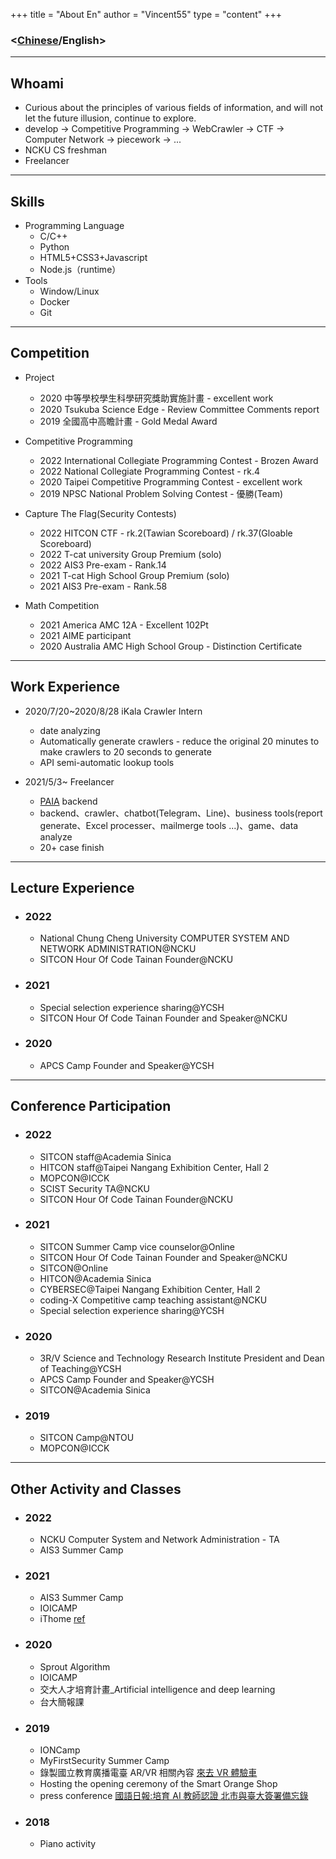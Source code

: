 +++
title = "About En"
author = "Vincent55"
type = "content"
+++

### <[Chinese](/about/)/English>

---

## Whoami

- Curious about the principles of various fields of information, and will not let the future illusion, continue to explore.
- develop -> Competitive Programming -> WebCrawler -> CTF -> Computer Network -> piecework -> ...
- NCKU CS freshman
- Freelancer

---

## Skills

- Programming Language
  - C/C++
  - Python
  - HTML5+CSS3+Javascript
  - Node.js（runtime）
- Tools
  - Window/Linux
  - Docker
  - Git

---

## Competition

- Project

  - 2020 中等學校學生科學研究獎助實施計畫 - excellent work
  - 2020 Tsukuba Science Edge - Review Committee Comments report
  - 2019 全國高中高瞻計畫 - Gold Medal Award

- Competitive Programming

  - 2022 International Collegiate Programming Contest - Brozen Award
  - 2022 National Collegiate Programming Contest - rk.4
  - 2020 Taipei Competitive Programming Contest - excellent work
  - 2019 NPSC National Problem Solving Contest - 優勝(Team)

- Capture The Flag(Security Contests)

  - 2022 HITCON CTF - rk.2(Tawian Scoreboard) / rk.37(Gloable Scoreboard)
  - 2022 T-cat university Group Premium (solo)
  - 2022 AIS3 Pre-exam - Rank.14
  - 2021 T-cat High School Group Premium (solo)
  - 2021 AIS3 Pre-exam - Rank.58

- Math Competition
  - 2021 America AMC 12A - Excellent 102Pt
  - 2021 AIME participant
  - 2020 Australia AMC High School Group - Distinction Certificate

---

## Work Experience

- 2020/7/20~2020/8/28 iKala Crawler Intern
  - date analyzing
  - Automatically generate crawlers - reduce the original 20 minutes to make crawlers to 20 seconds to generate
  - API semi-automatic lookup tools
- 2021/5/3~ Freelancer

  - [PAIA](https://www.paia-arena.com/) backend
  - backend、crawler、chatbot(Telegram、Line)、business tools(report generate、Excel processer、mailmerge tools
    ...)、game、data analyze
  - 20+ case finish

---

## Lecture Experience

- ### 2022
  - National Chung Cheng University COMPUTER SYSTEM AND NETWORK ADMINISTRATION@NCKU
  - SITCON Hour Of Code Tainan Founder@NCKU
- ### 2021
  - Special selection experience sharing@YCSH
  - SITCON Hour Of Code Tainan Founder and Speaker@NCKU
- ### 2020
  - APCS Camp Founder and Speaker@YCSH

---

## Conference Participation

- ### 2022
  - SITCON staff@Academia Sinica
  - HITCON staff@Taipei Nangang Exhibition Center, Hall 2
  - MOPCON@ICCK
  - SCIST Security TA@NCKU
  - SITCON Hour Of Code Tainan Founder@NCKU
- ### 2021
  - SITCON Summer Camp vice counselor@Online
  - SITCON Hour Of Code Tainan Founder and Speaker@NCKU
  - SITCON@Online
  - HITCON@Academia Sinica
  - CYBERSEC@Taipei Nangang Exhibition Center, Hall 2
  - coding-X Competitive camp teaching assistant@NCKU
  - Special selection experience sharing@YCSH
- ### 2020
  - 3R/V Science and Technology Research Institute President and Dean of Teaching@YCSH
  - APCS Camp Founder and Speaker@YCSH
  - SITCON@Academia Sinica
- ### 2019
  - SITCON Camp@NTOU
  - MOPCON@ICCK

---

## Other Activity and Classes

- ### 2022
  - NCKU Computer System and Network Administration - TA
  - AIS3 Summer Camp
- ### 2021
  - AIS3 Summer Camp
  - IOICAMP
  - iThome [ref](https://ithelp.ithome.com.tw/users/20134430/ironman/4307)
- ### 2020
  - Sprout Algorithm
  - IOICAMP
  - 交大人才培育計畫\_Artificial intelligence and deep learning
  - 台大簡報課
- ### 2019
  - IONCamp
  - MyFirstSecurity Summer Camp
  - 錄製國立教育廣播電臺 AR/VR 相關內容 [來去 VR 體驗車](https://www.ner.gov.tw/program/5a83f4ebc5fd8a01e2df020c/5e0d82131c66c500063e98e0)
  - Hosting the opening ceremony of the Smart Orange Shop
  - press conference [國語日報:培育 AI 教師認證 北市與臺大簽署備忘錄](https://www.mdnkids.com/search_content.asp?Serial_NO=%20111631)
- ### 2018
  - Piano activity
